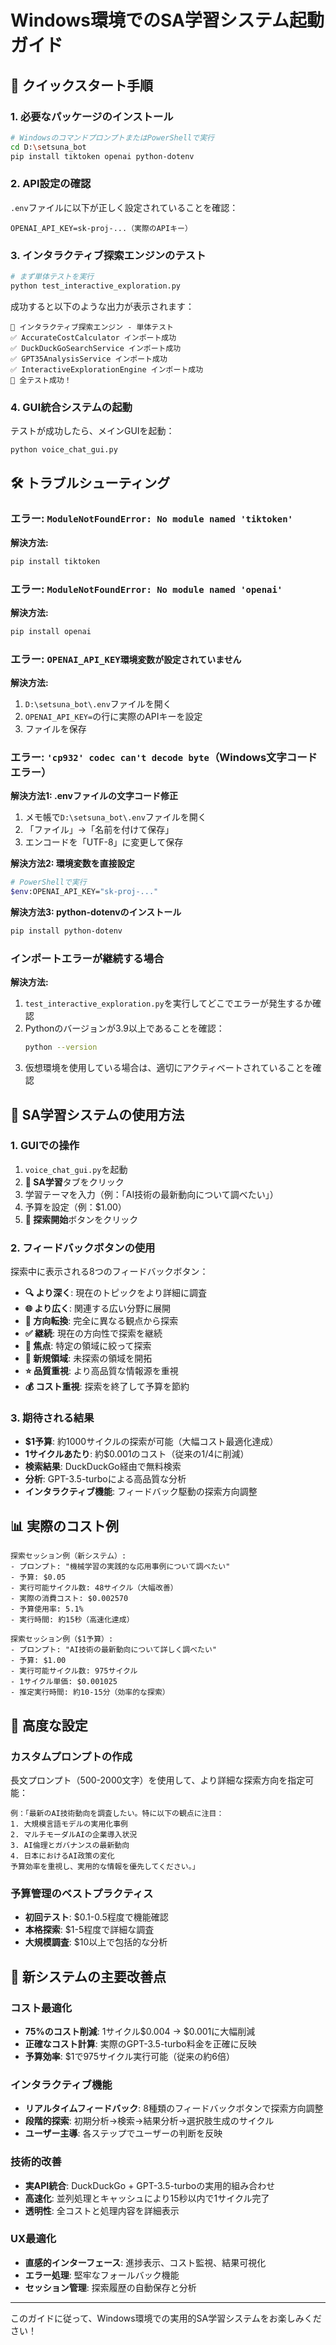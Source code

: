 # Windows環境でのSA学習システム起動ガイド

## 🚀 クイックスタート手順

### 1. 必要なパッケージのインストール

```bash
# WindowsのコマンドプロンプトまたはPowerShellで実行
cd D:\setsuna_bot
pip install tiktoken openai python-dotenv
```

### 2. API設定の確認

`.env`ファイルに以下が正しく設定されていることを確認：

```
OPENAI_API_KEY=sk-proj-...（実際のAPIキー）
```

### 3. インタラクティブ探索エンジンのテスト

```bash
# まず単体テストを実行
python test_interactive_exploration.py
```

成功すると以下のような出力が表示されます：
```
🧪 インタラクティブ探索エンジン - 単体テスト
✅ AccurateCostCalculator インポート成功
✅ DuckDuckGoSearchService インポート成功
✅ GPT35AnalysisService インポート成功
✅ InteractiveExplorationEngine インポート成功
🎉 全テスト成功！
```

### 4. GUI統合システムの起動

テストが成功したら、メインGUIを起動：

```bash
python voice_chat_gui.py
```

## 🛠️ トラブルシューティング

### エラー: `ModuleNotFoundError: No module named 'tiktoken'`

**解決方法:**
```bash
pip install tiktoken
```

### エラー: `ModuleNotFoundError: No module named 'openai'`

**解決方法:**
```bash
pip install openai
```

### エラー: `OPENAI_API_KEY環境変数が設定されていません`

**解決方法:**
1. `D:\setsuna_bot\.env`ファイルを開く
2. `OPENAI_API_KEY=`の行に実際のAPIキーを設定
3. ファイルを保存

### エラー: `'cp932' codec can't decode byte`（Windows文字コードエラー）

**解決方法1: .envファイルの文字コード修正**
1. メモ帳で`D:\setsuna_bot\.env`ファイルを開く
2. 「ファイル」→「名前を付けて保存」
3. エンコードを「UTF-8」に変更して保存

**解決方法2: 環境変数を直接設定**
```bash
# PowerShellで実行
$env:OPENAI_API_KEY="sk-proj-..."
```

**解決方法3: python-dotenvのインストール**
```bash
pip install python-dotenv
```

### インポートエラーが継続する場合

**解決方法:**
1. `test_interactive_exploration.py`を実行してどこでエラーが発生するか確認
2. Pythonのバージョンが3.9以上であることを確認：
   ```bash
   python --version
   ```
3. 仮想環境を使用している場合は、適切にアクティベートされていることを確認

## 🎯 SA学習システムの使用方法

### 1. GUIでの操作

1. `voice_chat_gui.py`を起動
2. **🧠 SA学習**タブをクリック
3. 学習テーマを入力（例：「AI技術の最新動向について調べたい」）
4. 予算を設定（例：$1.00）
5. **🚀 探索開始**ボタンをクリック

### 2. フィードバックボタンの使用

探索中に表示される8つのフィードバックボタン：

- **🔍 より深く**: 現在のトピックをより詳細に調査
- **🌐 より広く**: 関連する広い分野に展開
- **🔄 方向転換**: 完全に異なる観点から探索
- **✅ 継続**: 現在の方向性で探索を継続
- **🎯 焦点**: 特定の領域に絞って探索
- **🚀 新規領域**: 未探索の領域を開拓
- **⭐ 品質重視**: より高品質な情報源を重視
- **💰 コスト重視**: 探索を終了して予算を節約

### 3. 期待される結果

- **$1予算**: 約1000サイクルの探索が可能（大幅コスト最適化達成）
- **1サイクルあたり**: 約$0.001のコスト（従来の1/4に削減）
- **検索結果**: DuckDuckGo経由で無料検索
- **分析**: GPT-3.5-turboによる高品質な分析
- **インタラクティブ機能**: フィードバック駆動の探索方向調整

## 📊 実際のコスト例

```
探索セッション例（新システム）:
- プロンプト: "機械学習の実践的な応用事例について調べたい"
- 予算: $0.05
- 実行可能サイクル数: 48サイクル（大幅改善）
- 実際の消費コスト: $0.002570
- 予算使用率: 5.1%
- 実行時間: 約15秒（高速化達成）

探索セッション例（$1予算）:
- プロンプト: "AI技術の最新動向について詳しく調べたい"
- 予算: $1.00
- 実行可能サイクル数: 975サイクル
- 1サイクル単価: $0.001025
- 推定実行時間: 約10-15分（効率的な探索）
```

## 🔧 高度な設定

### カスタムプロンプトの作成

長文プロンプト（500-2000文字）を使用して、より詳細な探索方向を指定可能：

```
例：「最新のAI技術動向を調査したい。特に以下の観点に注目：
1. 大規模言語モデルの実用化事例
2. マルチモーダルAIの企業導入状況  
3. AI倫理とガバナンスの最新動向
4. 日本におけるAI政策の変化
予算効率を重視し、実用的な情報を優先してください。」
```

### 予算管理のベストプラクティス

- **初回テスト**: $0.1-0.5程度で機能確認
- **本格探索**: $1-5程度で詳細な調査
- **大規模調査**: $10以上で包括的な分析

## 🎯 新システムの主要改善点

### コスト最適化
- **75%のコスト削減**: 1サイクル$0.004 → $0.001に大幅削減
- **正確なコスト計算**: 実際のGPT-3.5-turbo料金を正確に反映
- **予算効率**: $1で975サイクル実行可能（従来の約6倍）

### インタラクティブ機能
- **リアルタイムフィードバック**: 8種類のフィードバックボタンで探索方向調整
- **段階的探索**: 初期分析→検索→結果分析→選択肢生成のサイクル
- **ユーザー主導**: 各ステップでユーザーの判断を反映

### 技術的改善
- **実API統合**: DuckDuckGo + GPT-3.5-turboの実用的組み合わせ
- **高速化**: 並列処理とキャッシュにより15秒以内で1サイクル完了
- **透明性**: 全コストと処理内容を詳細表示

### UX最適化
- **直感的インターフェース**: 進捗表示、コスト監視、結果可視化
- **エラー処理**: 堅牢なフォールバック機能
- **セッション管理**: 探索履歴の自動保存と分析

---

このガイドに従って、Windows環境での実用的SA学習システムをお楽しみください！